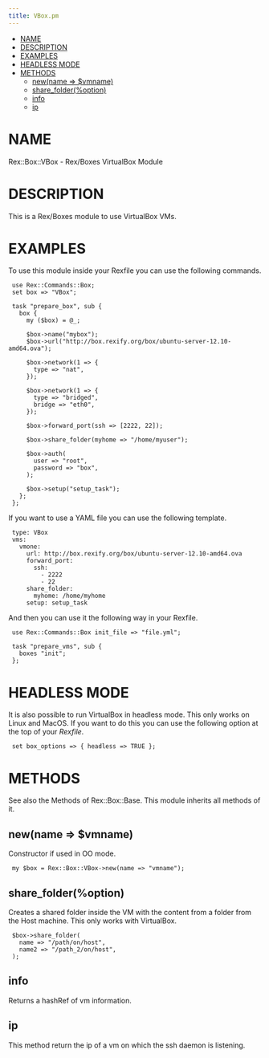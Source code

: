 ```yaml
---
title: VBox.pm
---
```


-   [NAME](#NAME)
-   [DESCRIPTION](#DESCRIPTION)
-   [EXAMPLES](#EXAMPLES)
-   [HEADLESS MODE](#HEADLESS-MODE)
-   [METHODS](#METHODS)
    -   [new(name =&gt; $vmname)](#new-name-vmname-)
    -   [share\_folder(%option)](#share_folder-option-)
    -   [info](#info)
    -   [ip](#ip)

# NAME

Rex::Box::VBox - Rex/Boxes VirtualBox Module

# DESCRIPTION

This is a Rex/Boxes module to use VirtualBox VMs.

# EXAMPLES

To use this module inside your Rexfile you can use the following commands.

     use Rex::Commands::Box;
     set box => "VBox";
     
     task "prepare_box", sub {
       box {
         my ($box) = @_;
     
         $box->name("mybox");
         $box->url("http://box.rexify.org/box/ubuntu-server-12.10-amd64.ova");
     
         $box->network(1 => {
           type => "nat",
         });
     
         $box->network(1 => {
           type => "bridged",
           bridge => "eth0",
         });
     
         $box->forward_port(ssh => [2222, 22]);
     
         $box->share_folder(myhome => "/home/myuser");
     
         $box->auth(
           user => "root",
           password => "box",
         );
     
         $box->setup("setup_task");
       };
     };

If you want to use a YAML file you can use the following template.

     type: VBox
     vms:
       vmone:
         url: http://box.rexify.org/box/ubuntu-server-12.10-amd64.ova
         forward_port:
           ssh:
             - 2222
             - 22
         share_folder:
           myhome: /home/myhome
         setup: setup_task

And then you can use it the following way in your Rexfile.

     use Rex::Commands::Box init_file => "file.yml";
     
     task "prepare_vms", sub {
       boxes "init";
     };

# HEADLESS MODE

It is also possible to run VirtualBox in headless mode. This only works on Linux and MacOS. If you want to do this you can use the following option at the top of your *Rexfile*.

     set box_options => { headless => TRUE };

# METHODS

See also the Methods of Rex::Box::Base. This module inherits all methods of it.

## new(name =&gt; $vmname)

Constructor if used in OO mode.

     my $box = Rex::Box::VBox->new(name => "vmname");

## share\_folder(%option)

Creates a shared folder inside the VM with the content from a folder from the Host machine. This only works with VirtualBox.

     $box->share_folder(
       name => "/path/on/host",
       name2 => "/path_2/on/host",
     );

## info

Returns a hashRef of vm information.

## ip

This method return the ip of a vm on which the ssh daemon is listening.
